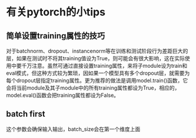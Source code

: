 # 有关pytorch的小tips


## 简单设置training属性的技巧

对于batchnorm、dropout、instancenorm等在训练和测试阶段行为差距巨大的层，如果在测试时不将其training值设为True，则可能会有很大影响，这在实际使用中要千万注意。虽然可通过直接设置training属性，来将子module设为train和eval模式，但这种方式较为繁琐，因如果一个模型具有多个dropout层，就需要为每个dropout层指定training属性。更为推荐的做法是调用model.train()函数，它会将当前module及其子module中的所有training属性都设为True，相应的，model.eval()函数会把training属性都设为False。

## batch first

这个参数会确保输入输出，batch_size会在第一个维度上面